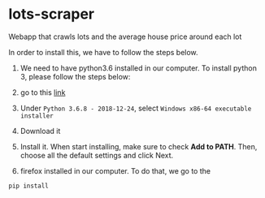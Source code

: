 # lots-scraper

Webapp that crawls lots and the average house price around each lot

In order to install this, we have to follow the steps below. 

1. We need to have python3.6 installed in our computer. To install python 3, please follow the steps below: 
  1. go to this [link](https://www.python.org/downloads/windows/)
  2. Under `Python 3.6.8 - 2018-12-24`, select `Windows x86-64 executable installer`
  3. Download it
  4. Install it. When start installing, make sure to check **Add to PATH**. Then, choose all the default settings and click Next. 

2. firefox installed in our computer. To do that, we go to the 
```
pip install
```
